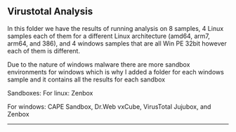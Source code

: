 ## Virustotal Analysis

In this folder we have the results of running analysis on 8 samples, 4 Linux samples each of them for a different Linux architecture (amd64, arm7, arm64, and 386), and 4 windows samples that are all Win PE 32bit however each of them is different.

Due to the nature of windows malware there are more sandbox environments for windows which is why I added a folder for each windows sample and it contains all the results for each sandbox

Sandboxes:
For linux: Zenbox

For windows: CAPE Sandbox, Dr.Web vxCube, VirusTotal Jujubox, and Zenbox

--------------
